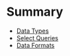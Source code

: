 # Summary

- [Data Types](./guides/data_types.md)
- [Select Queries](./guides/select_queries.md)
- [Data Formats](./guides/data_formats.md)
